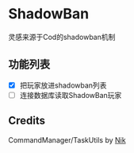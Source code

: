 # ShadowBan
灵感来源于Cod的shadowban机制

## 功能列表
- [x] 把玩家放进shadowban列表
- [ ] 连接数据库读取ShadowBan玩家

## Credits
CommandManager/TaskUtils by [Nik](https://github.com/NikV2/)

